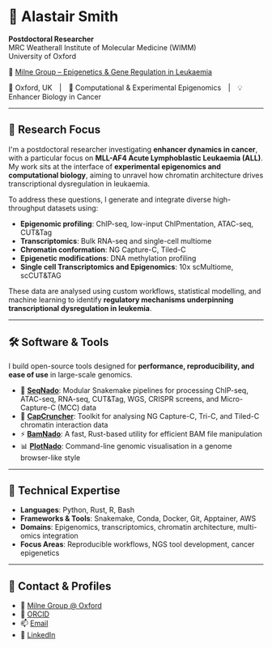 # 🧬 Alastair Smith

**Postdoctoral Researcher**  
MRC Weatherall Institute of Molecular Medicine (WIMM)  
University of Oxford  

🔬 [Milne Group – Epigenetics & Gene Regulation in Leukaemia](https://www.imm.ox.ac.uk/research/research-groups/milne-group-epigenetics-and-gene-regulation-in-leukaemia)

📍 Oxford, UK | 🧪 Computational & Experimental Epigenomics | 💡 Enhancer Biology in Cancer

---

## 🔬 Research Focus

I'm a postdoctoral researcher investigating **enhancer dynamics in cancer**, with a particular focus on **MLL-AF4 Acute Lymphoblastic Leukaemia (ALL)**. My work sits at the interface of **experimental epigenomics and computational biology**, aiming to unravel how chromatin architecture drives transcriptional dysregulation in leukaemia.

To address these questions, I generate and integrate diverse high-throughput datasets using:

- **Epigenomic profiling**: ChIP-seq, low-input ChIPmentation, ATAC-seq, CUT&Tag  
- **Transcriptomics**: Bulk RNA-seq and single-cell multiome  
- **Chromatin conformation**: NG Capture-C, Tiled-C  
- **Epigenetic modifications**: DNA methylation profiling
- **Single cell Transcriptomics and Epigenomics**: 10x scMultiome, scCUT&TAG

These data are analysed using custom workflows, statistical modelling, and machine learning to identify **regulatory mechanisms underpinning transcriptional dysregulation in leukemia**.

---

## 🛠️ Software & Tools

I build open-source tools designed for **performance, reproducibility, and ease of use** in large-scale genomics.

- 🔄 [**SeqNado**](https://github.com/alsmith151/SeqNado): Modular Snakemake pipelines for processing ChIP-seq, ATAC-seq, RNA-seq, CUT&Tag, WGS, CRISPR screens, and Micro-Capture-C (MCC) data  
- 🧬 [**CapCruncher**](https://github.com/sims-lab/CapCruncher): Toolkit for analysing NG Capture-C, Tri-C, and Tiled-C chromatin interaction data  
- ⚡ [**BamNado**](https://github.com/alsmith151/BamNado): A fast, Rust-based utility for efficient BAM file manipulation  
- 📊 [**PlotNado**](https://github.com/alsmith151/PlotNado): Command-line genomic visualisation in a genome browser-like style  

---

## 🧠 Technical Expertise

- **Languages**: Python, Rust, R, Bash  
- **Frameworks & Tools**: Snakemake, Conda, Docker, Git, Apptainer, AWS 
- **Domains**: Epigenomics, transcriptomics, chromatin architecture, multi-omics integration  
- **Focus Areas**: Reproducible workflows, NGS tool development, cancer epigenetics  

---

## 🔗 Contact & Profiles

- 🔬 [Milne Group @ Oxford](https://www.imm.ox.ac.uk/research/research-groups/milne-group-epigenetics-and-gene-regulation-in-leukaemia)  
- 🧪 [ORCID](https://orcid.org/0000-0001-6330-1407)
- 📫 [Email](alastair.smith@imm.ox.ac.uk )
- 💼 [LinkedIn](https://www.linkedin.com/in/alastairlukesmith1992/)
